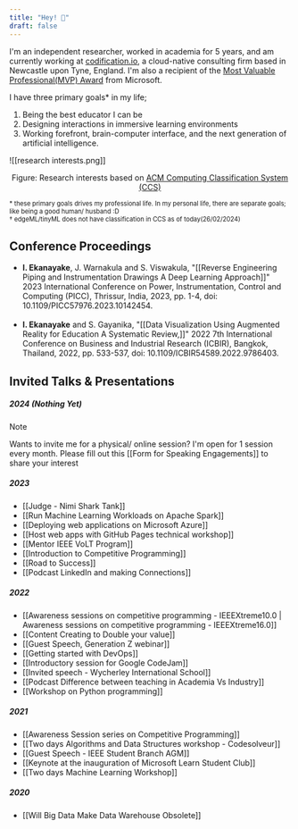 ```yaml
---
title: "Hey! 👋"
draft: false
---
```

I'm an independent researcher, worked in academia for 5 years, and am currently working at [codification.io](https://codification.io/), a cloud-native consulting firm based in Newcastle upon Tyne, England. I'm also a recipient of the [Most Valuable Professional(MVP) Award](https://mvp.microsoft.com/en-US/MVP/profile/a25fdb68-34b6-4106-a247-09ac2caffed4) from Microsoft.

I have three primary goals* in my life;

1. Being the best educator I can be
2. Designing interactions in immersive learning environments
3. Working forefront, brain-computer interface, and the next generation of artificial intelligence.

![[research interests.png]]
<p style="text-align: center;">
  Figure: Research interests based on 
  <a href="https://www.acm.org/publications/class-2012" target="_blank">ACM Computing Classification System (CCS)</a>
</p>

<span style="font-size:0.8em;"> * these primary goals drives my professional life. In my personal life, there are separate goals; like being a good human/ husband :D</br>† edgeML/tinyML does not have classification in CCS as of today(26/02/2024)</span>

## Conference Proceedings

* **I. Ekanayake**, J. Warnakula and S. Viswakula, "[[Reverse Engineering Piping and Instrumentation Drawings A Deep Learning Approach]]" 2023 International Conference on Power, Instrumentation, Control and Computing (PICC), Thrissur, India, 2023, pp. 1-4, doi: 10.1109/PICC57976.2023.10142454. 
</br></br>
* **I. Ekanayake** and S. Gayanika, "[[Data Visualization Using Augmented Reality for Education A Systematic Review,]]" 2022 7th International Conference on Business and Industrial Research (ICBIR), Bangkok, Thailand, 2022, pp. 533-537, doi: 10.1109/ICBIR54589.2022.9786403. 

## Invited Talks & Presentations

##### 2024 (Nothing Yet)
> [!note]
> Wants to invite me for a physical/ online session? I'm open for 1 session every month. Please fill out this [[Form for Speaking Engagements]] to share your interest 


##### 2023
* [[Judge - Nimi Shark Tank]]
* [[Run Machine Learning Workloads on Apache Spark]]
* [[Deploying web applications on Microsoft Azure]]
* [[Host web apps with GitHub Pages technical workshop]]
* [[Mentor IEEE VoLT Program]]
* [[Introduction to Competitive Programming]]
* [[Road to Success]]
* [[Podcast LinkedIn and making Connections]]

##### 2022
* [[Awareness sessions on competitive programming - IEEEXtreme10.0 | Awareness sessions on competitive programming - IEEEXtreme16.0]]
* [[Content Creating to Double your value]]
* [[Guest Speech, Generation Z webinar]]
* [[Getting started with DevOps]]
* [[Introductory session for Google CodeJam]]
* [[Invited speech - Wycherley International School]]
* [[Podcast Difference between teaching in Academia Vs Industry]]
* [[Workshop on Python programming]]

##### 2021
* [[Awareness Session series on Competitive Programming]]
* [[Two days Algorithms and Data Structures workshop - Codesolveur]]
* [[Guest Speech - IEEE Student Branch AGM]]
* [[Keynote at the inauguration of Microsoft Learn Student Club]]
* [[Two days Machine Learning Workshop]]

##### 2020
* [[Will Big Data Make Data Warehouse Obsolete]]





